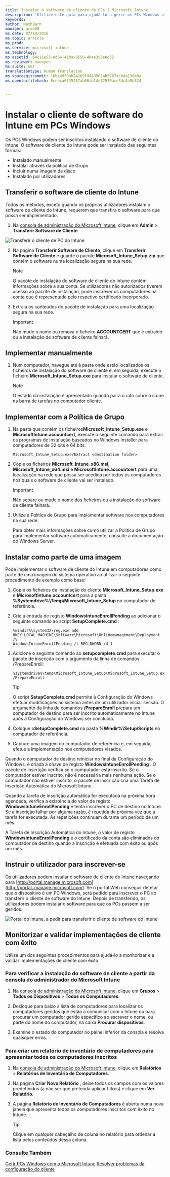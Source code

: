 ```yaml
---
title: Instalar o software de cliente de PCs | Microsoft Intune
description: "Utilize este guia para ajudá-lo a gerir os PCs Windows através do software de cliente do Microsoft Intune."
keywords: 
author: NathBarn
manager: arob98
ms.date: 07/19/2016
ms.topic: article
ms.prod: 
ms.service: microsoft-intune
ms.technology: 
ms.assetid: 64c11e53-8d64-41b9-9550-4b4e395e8c52
ms.reviewer: owenyen
ms.suite: ems
translationtype: Human Translation
ms.sourcegitcommit: 16be49504b24269f9463905ab5767acbda136a0a
ms.openlocfilehash: 8ceeca6735267ab66ab14e72570ace3dc8a9b524


---
```


# Instalar o cliente de software do Intune em PCs Windows
Os PCs Windows podem ser inscritos instalando o software de cliente do Intune. O software de cliente do Intune pode ser instalado das seguintes formas:

- Instalado manualmente
- Instalar através da política de Grupo
- Incluir numa imagem de disco
- Instalado por utilizadores

## Transferir o software de cliente do Intune

Todos os métodos, exceto quando os próprios utilizadores instalam o software de cliente do Intune, requerem que transfira o software para que possa ser implementado.

1.  Na [consola de administração do Microsoft Intune](https://manage.microsoft.com/), clique em **Admin** &gt; **Transferir Software de Cliente**

  ![Transferir o cliente de PC do Intune](../media/pc-sa-client-download.png)

2.  Na página **Transferir Software de Cliente**, clique em **Transferir Software de Cliente** e guarde o pacote **Microsoft_Intune_Setup.zip** que contém o software numa localização segura na sua rede.

    > [!NOTE]
    > O pacote de instalação do software de cliente do Intune contém informações sobre a sua conta. Se utilizadores não autorizados tiverem acesso ao pacote de instalação, pode inscrever os computadores na conta que é representada pelo respetivo certificado incorporado.

3.  Extraia os conteúdos do pacote de instalação para uma localização segura na sua rede.

    > [!IMPORTANT]
    > Não mude o nome ou remova o ficheiro **ACCOUNTCERT** que é extraído ou a instalação de software de cliente falhará.

## Implementar manualmente

1.  Num computador, navegue até à pasta onde estão localizados os ficheiros de instalação do software de cliente e, em seguida, execute o ficheiro **Microsoft_Intune_Setup.exe** para instalar o software de cliente.

    > [!NOTE]
    > O estado da instalação é apresentado quando paira o rato sobre o ícone na barra de tarefas no computador cliente.

## Implementar com a Política de Grupo

1.  Na pasta que contém os ficheiros**Microsoft_Intune_Setup.exe** e **MicrosoftIntune.accountcert**, execute o seguinte comando para extrair os programas de instalação baseados no Windows Installer para computadores de 32 bits e 64 bits:

    ```
    Microsoft_Intune_Setup.exe/Extract <destination folder>
    ```

2.  Copie os ficheiros **Microsoft_Intune_x86.msi**, **Microsoft_Intune_x64.msi** e **MicrosoftIntune.accountcert** para uma localização na rede que possa ser acedida por todos os computadores nos quais o software de cliente vai ser instalado.

    > [!IMPORTANT]
    > Não separe ou mude o nome dos ficheiros ou a instalação do software de cliente falhará.

3.  Utilize a Política de Grupo para implementar software nos computadores na sua rede.

    Para obter mais informações sobre como utilizar a Política de Grupo para implementar software automaticamente, consulte a documentação do Windows Server.

## Instalar como parte de uma imagem
Pode implementar o software de cliente do Intune em computadores como parte de uma imagem do sistema operativo ao utilizar o seguinte procedimento de exemplo como base:

1.  Copie os ficheiros de instalação do cliente **Microsoft_Intune_Setup.exe** e **MicrosoftIntune.accountcert** para a pasta **%Systemdrive%\Temp\Microsoft_Intune_Setup** no computador de referência.

2.  Crie a entrada de registo **WindowsIntuneEnrollPending** ao adicionar o seguinte comando ao script **SetupComplete.cmd** :

    ```
    %windir%\system32\reg.exe add HKEY_LOCAL_MACHINE\Software\Microsoft\Onlinemanagement\Deployment /v
    WindowsIntuneEnrollPending /t REG_DWORD /d 1
    ```

3.  Adicione o seguinte comando ao **setupcomplete.cmd** para executar o pacote de inscrição com o argumento da linha de comandos /PrepareEnroll:

    ```
    %systemdrive%\temp\Microsoft_Intune_Setup\Microsoft_Intune_Setup.exe /PrepareEnroll
    ```
    > [!TIP]
    > O script **SetupComplete.cmd** permite à Configuração do Windows efetuar modificações ao sistema antes de um utilizador iniciar sessão. O argumento da linha de comandos **/PrepareEnroll** prepara um computador de destino para ser inscrito automaticamente no Intune após a Configuração do Windows ser concluída.

4.  Coloque o**SetupComplete.cmd** na pasta **%Windir%\Setup\Scripts** no computador de referência.

5.  Capture uma imagem do computador de referência e, em seguida, efetue a implementação nos computadores visados.

Quando o computador de destino reiniciar no final da Configuração do Windows, é criada a chave de registo **WindowsIntuneEnrollPending** . O pacote de inscrição verifica se o computador está inscrito. Se o computador estiver inscrito, não é necessária mais nenhuma ação. Se o computador não estiver inscrito, o pacote de inscrição cria uma Tarefa de Inscrição Automática do Microsoft Intune.

Quando a tarefa de inscrição automática for executada na próxima hora agendada, verifica a existência do valor de registo **WindowsIntuneEnrollPending** e tenta inscrever o PC de destino no Intune. Se a inscrição falhar por alguma razão, é repetida da próxima vez que a tarefa for executada. As repetições continuam durante um período de um mês.

A Tarefa de Inscrição Automática do Intune, o valor de registo **WindowsIntuneEnrollPending** e o certificado da conta são eliminados do computador de destino quando a inscrição é efetuada com êxito ou após um mês.

## Instruir o utilizador para inscrever-se

Os utilizadores podem instalar o software de cliente do Intune navegando para [http://portal.manage.microsoft.com](http://portal..manage.microsoft.com). Se o portal Web conseguir detetar que o dispositivo é um PC Windows, será pedido para inscrever o PC ao transferir o cliente de software do Intune. Depois de transferido, os utilizadores podem instalar o software para que os PCs passem a ser geridos.

![Portal do Intune, a pedir para transferir o cliente de software do Intune](../media/software-client-download.png)

## Monitorizar e validar implementações de cliente com êxito
Utilize um dos seguintes procedimentos para ajudá-lo a monitorizar e a validar implementações de cliente com êxito.

### Para verificar a instalação do software de cliente a partir da consola do administrador do Microsoft Intune

1.  Na [consola de administração do Microsoft Intune](https://manage.microsoft.com/), clique em **Grupos** &gt; **Todos os Dispositivos** &gt; **Todos os Computadores**.

2.  Desloque para baixo a lista de computadores para localizar os computadores geridos que estão a comunicar com o Intune ou para procurar um computador gerido específico ao escrever o nome, ou parte do nome do computador, na caixa **Procurar dispositivos**.

3.  Examine o estado do computador no painel inferior da consola e resolva quaisquer erros.

### Para criar um relatório de inventário de computadores para apresentar todos os computadores inscritos

1.  Na [consola de administração do Microsoft Intune](https://manage.microsoft.com/), clique em **Relatórios** &gt; **Relatórios de Inventário de Computadores**.

2.  Na página **Criar Novo Relatório** , deixe todos os campos com os valores predefinidos (a não ser que pretenda aplicar filtros) e clique em **Ver Relatório**.

3.  A página **Relatório de Inventário de Computadores** é aberta numa nova janela que apresenta todos os computadores inscritos com êxito no Intune.

    > [!TIP]
    > Clique em qualquer cabeçalho de coluna no relatório para ordenar a lista pelos conteúdos dessa coluna.


### Consulte Também
[Gerir PCs Windows com o Microsoft Intune](manage-windows-pcs-with-microsoft-intune.md)
[Resolver problemas da configuração do cliente](../troubleshoot/troubleshoot-client-setup-in-microsoft-intune)



<!--HONumber=Sep16_HO1-->


